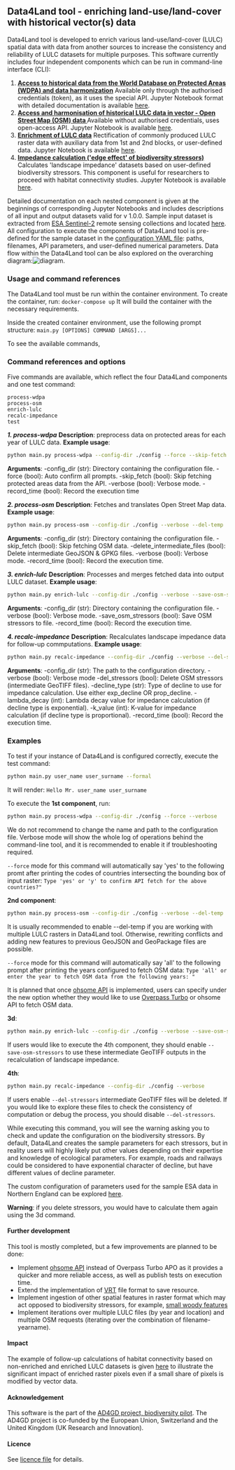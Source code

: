 ## **Data4Land** tool - enriching land-use/land-cover with historical vector(s) data

Data4Land tool is developed to enrich various land-use/land-cover (LULC) spatial data with data from another sources to increase the consistency and reliability of LULC datasets for multiple purposes. This software currently includes four independent components which can be run in command-line interface (CLI):

1. **[Access to historical data from the World Database on Protected Areas (WDPA) and data harmonization](protected_areas/)**
Available only through the authorised credentials (token), as it uses the special API. Jupyter Notebook format with detailed documentation is available [here](1_pas.ipynb).
2. **[Access and harmonisation of historical LULC data in vector - Open Street Map (OSM) data ](osm/)**
Available without authorised credentials, uses open-access API. Jupyter Notebook is available [here](2_vector.ipynb).
3. **[Enrichment of LULC data](enrichment/)**
Rectification of commonly produced LULC raster data with auxiliary data from 1st and 2nd blocks, or user-defined data. Jupyter Notebook is available [here](3_enrichment.ipynb).
4. **[Impedance calculation ('edge effect' of biodiversity stressors)](impedance/)**
Calculates 'landscape impedance' datasets based on user-defined biodiversity stressors. This component is useful for researchers to proceed with habitat connectivity studies. Jupyter Notebook is available [here](4_impedance.ipynb).

Detailed documentation on each nested component is given at the beginnings of corresponding Jupyter Notebooks and includes descriptions of all input and output datasets valid for v 1.0.0.
Sample input dataset is extracted from [ESA Sentinel-2](https://collections.sentinel-hub.com/impact-observatory-lulc-map/) remote sensing collections and located [here](data/input/).
All configuration to execute the components of Data4Land tool is pre-defined for the sample dataset in the [configuration YAML file](src/config/config.yaml): paths, filenames, API parameters, and user-defined numerical parameters.
Data flow within the Data4Land tool can be also explored on the overarching diagram:![diagram](visualisation/cli_workflow.png).

### Usage and command references

The Data4Land tool must be run within the container environment. To create the container, run:
`docker-compose up`
It will build the container with the necessary requirements.

Inside the created container environment, use the following prompt structure:
`main.py [OPTIONS] COMMAND [ARGS]...`

To see the available commands, 

### Command references and options

Five commands are available, which reflect the four Data4Land components and one test command:
```
process-wdpa
process-osm
enrich-lulc
recalc-impedance
test
```

***1. process-wdpa***
**Description**: preprocess data on protected areas for each year of LULC data.
**Example usage**:
```bash
python main.py process-wdpa --config-dir ./config --force --skip-fetch --verbose
```
**Arguments**:
-config_dir (str): Directory containing the configuration file.
-force (bool): Auto confirm all prompts.
-skip_fetch (bool): Skip fetching protected areas data from the API.
-verbose (bool): Verbose mode.
-record_time (bool): Record the execution time

***2. process-osm***
**Description**: Fetches and translates Open Street Map data.
**Example usage**: 
```bash
python main.py process-osm --config-dir ./config --verbose --del-temp
```
**Arguments**:
-config_dir (str): Directory containing the configuration file.
-skip_fetch (bool): Skip fetching OSM data.
-delete_intermediate_files (bool): Delete intermediate GeoJSON & GPKG files.
-verbose (bool): Verbose mode.
-record_time (bool): Record the execution time.

***3. enrich-lulc***
**Description**: Processes and merges fetched data into output LULC dataset. 
**Example usage**:
```bash
python main.py enrich-lulc --config-dir ./config --verbose --save-osm-stressors
```
**Arguments**:
-config_dir (str): Directory containing the configuration file.
-verbose (bool): Verbose mode.
-save_osm_stressors (bool): Save OSM stressors to file.
-record_time (bool): Record the execution time.

***4. recalc-impedance***
**Description**: Recalculates landscape impedance data for follow-up commputations.
**Example usage**:
```bash
python main.py recalc-impedance --config-dir ./config --verbose --del-stressors
```
**Arguments**:
-config_dir (str): The path to the configuration directory.
-verbose (bool): Verbose mode
-del_stressors (bool): Delete OSM stressors (intermediate GeoTIFF files).
-decline_type (str): Type of decline to use for impedance calculation. Use either exp_decline OR prop_decline.
-lambda_decay (int): Lambda decay value for impedance calculation (if decline type is exponential).
-k_value (int): K-value for impedance calculation (if decline type is proportional).
-record_time (bool): Record the execution time.


### Examples

To test if your instance of Data4Land is configured correctly, execute the test command:
```bash
python main.py user_name user_surname --formal
```
It will render: 
`Hello Mr. user_name user_surname`

To execute the **1st component**, run:
```bash
python main.py process-wdpa --config-dir ./config --force --verbose
```
We do not recommend to change the name and path to the configuration file. Verbose mode will show the whole log of operations behind the command-line tool, and it is recommended to enable it if troubleshooting required.

`--force` mode for this command will automatically say 'yes' to the following promt after printing the codes of countries intersecting the bounding box of input raster:
`Type 'yes' or 'y' to confirm API fetch for the above countries?"`

**2nd component**:
```bash
python main.py process-osm --config-dir ./config --verbose --del-temp
```
It is usually recommended to enable --del-temp if you are working with multiple LULC rasters in Data4Land tool. Otherwise, rewriting conflicts and adding new features to previous GeoJSON and GeoPackage files are possible.

`--force` mode for this command will automatically say 'all' to the following prompt after printing the years configured to fetch OSM data:
`Type 'all' or enter the year to fetch OSM data from the following years: "`

It is planned that once [ohsome API](https://docs.ohsome.org/ohsome-api/v1/) is implemented, users can specify under the new option whether they would like to use [Overpass Turbo](https://wiki.openstreetmap.org/wiki/Overpass_turbo) or ohsome API to fetch OSM data.

**3d**:
```bash
python main.py enrich-lulc --config-dir ./config --verbose --save-osm-stressors
```
If users would like to execute the 4th component, they should enable `--save-osm-stressors` to use these intermediate GeoTIFF outputs in the recalculation of landscape impedance.

**4th**:
```bash
python main.py recalc-impedance --config-dir ./config --verbose
```
If users enable `--del-stressors` intermediate GeoTIFF files will be deleted. If you would like to explore these files to check the consistency of computation or debug the process, you should disable `--del-stressors`.

While executing this command, you will see the warning asking you to check and update the configuration on the biodiversity stressors. By default, Data4Land creates the sample parameters for each stressors, but in reality users will highly likely put other values depending on their expertise and knowledge of ecological parameters. For example, roads and railways could be considered to have exponential character of decline, but have different values of decline parameter.

The custom configuration of parameters used for the sample ESA data in Northern England can be explored [here](config/config_impedance_esa_example.yaml).

**Warning**: if you delete stressors, you would have to calculate them again using the 3d command.

#### Further development
This tool is mostly completed, but a few improvements are planned to be done:

- Implement [ohsome API](https://docs.ohsome.org/ohsome-api/v1/) instead of Overpass Turbo APO as it provides a quicker and more reliable access, as well as publish tests on execution time.
- Extend the implementation of [VRT](https://gdal.org/en/latest/drivers/raster/vrt.html) file format to save resource.
- Implement ingestion of other spatial features in raster format which may act opposed to biodiversity stressors, for example, [small woody features](https://land.copernicus.eu/en/products/high-resolution-layer-small-woody-features.)
- Implement iterations over multiple LULC files (by year and location) and multiple OSM requests (iterating over the combination of filename-yearname).

#### Impact
The example of follow-up calculations of habitat connectivity based on non-enriched and enriched LULC datasets is given [here](stats/) to illustrate the significant impact of enriched raster pixels even if a small share of pixels is modified by vector data.

#### Acknowledgement
This software is the part of the [AD4GD project, biodiversity pilot](https://ad4gd.eu/biodiversity/). The AD4GD project is co-funded by the European Union, Switzerland and the United Kingdom (UK Research and Innovation).

#### Licence
See [licence file](LICENSE.txt) for details.